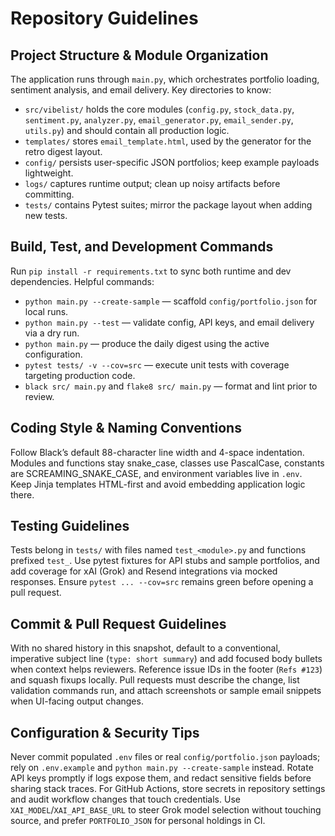 # Repository Guidelines

## Project Structure & Module Organization
The application runs through `main.py`, which orchestrates portfolio loading, sentiment analysis, and email delivery. Key directories to know:
- `src/vibelist/` holds the core modules (`config.py`, `stock_data.py`, `sentiment.py`, `analyzer.py`, `email_generator.py`, `email_sender.py`, `utils.py`) and should contain all production logic.
- `templates/` stores `email_template.html`, used by the generator for the retro digest layout.
- `config/` persists user-specific JSON portfolios; keep example payloads lightweight.
- `logs/` captures runtime output; clean up noisy artifacts before committing.
- `tests/` contains Pytest suites; mirror the package layout when adding new tests.

## Build, Test, and Development Commands
Run `pip install -r requirements.txt` to sync both runtime and dev dependencies. Helpful commands:
- `python main.py --create-sample` — scaffold `config/portfolio.json` for local runs.
- `python main.py --test` — validate config, API keys, and email delivery via a dry run.
- `python main.py` — produce the daily digest using the active configuration.
- `pytest tests/ -v --cov=src` — execute unit tests with coverage targeting production code.
- `black src/ main.py` and `flake8 src/ main.py` — format and lint prior to review.

## Coding Style & Naming Conventions
Follow Black’s default 88-character line width and 4-space indentation. Modules and functions stay snake_case, classes use PascalCase, constants are SCREAMING_SNAKE_CASE, and environment variables live in `.env`. Keep Jinja templates HTML-first and avoid embedding application logic there.

## Testing Guidelines
Tests belong in `tests/` with files named `test_<module>.py` and functions prefixed `test_`. Use pytest fixtures for API stubs and sample portfolios, and add coverage for xAI (Grok) and Resend integrations via mocked responses. Ensure `pytest ... --cov=src` remains green before opening a pull request.

## Commit & Pull Request Guidelines
With no shared history in this snapshot, default to a conventional, imperative subject line (`type: short summary`) and add focused body bullets when context helps reviewers. Reference issue IDs in the footer (`Refs #123`) and squash fixups locally. Pull requests must describe the change, list validation commands run, and attach screenshots or sample email snippets when UI-facing output changes.

## Configuration & Security Tips
Never commit populated `.env` files or real `config/portfolio.json` payloads; rely on `.env.example` and `python main.py --create-sample` instead. Rotate API keys promptly if logs expose them, and redact sensitive fields before sharing stack traces. For GitHub Actions, store secrets in repository settings and audit workflow changes that touch credentials. Use `XAI_MODEL`/`XAI_API_BASE_URL` to steer Grok model selection without touching source, and prefer `PORTFOLIO_JSON` for personal holdings in CI.
